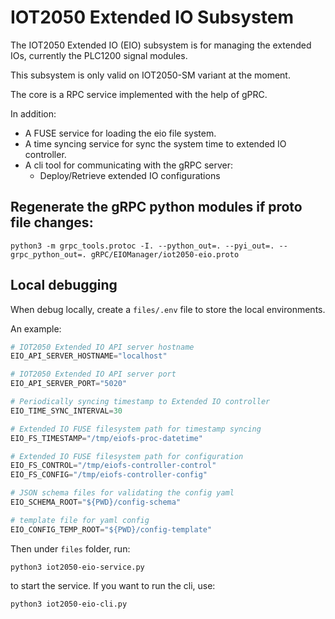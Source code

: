 # IOT2050 Extended IO Subsystem

The IOT2050 Extended IO (EIO) subsystem is for managing the extended
IOs, currently the PLC1200 signal modules.

This subsystem is only valid on IOT2050-SM variant at the moment.

The core is a RPC service implemented with the help of gPRC.

In addition:
 - A FUSE service for loading the eio file system.
 - A time syncing service for sync the system time to extended IO
   controller.
 - A cli tool for communicating with the gRPC server:
   - Deploy/Retrieve extended IO configurations

## Regenerate the gRPC python modules if proto file changes:

```shell
python3 -m grpc_tools.protoc -I. --python_out=. --pyi_out=. --grpc_python_out=. gRPC/EIOManager/iot2050-eio.proto
```

## Local debugging

When debug locally, create a `files/.env` file to store the local environments.

An example:

```python
# IOT2050 Extended IO API server hostname
EIO_API_SERVER_HOSTNAME="localhost"

# IOT2050 Extended IO API server port
EIO_API_SERVER_PORT="5020"

# Periodically syncing timestamp to Extended IO controller
EIO_TIME_SYNC_INTERVAL=30

# Extended IO FUSE filesystem path for timestamp syncing
EIO_FS_TIMESTAMP="/tmp/eiofs-proc-datetime"

# Extended IO FUSE filesystem path for configuration
EIO_FS_CONTROL="/tmp/eiofs-controller-control"
EIO_FS_CONFIG="/tmp/eiofs-controller-config"

# JSON schema files for validating the config yaml
EIO_SCHEMA_ROOT="${PWD}/config-schema"

# template file for yaml config
EIO_CONFIG_TEMP_ROOT="${PWD}/config-template"
```

Then under `files` folder, run:

```shell
python3 iot2050-eio-service.py
```

to start the service. If you want to run the cli, use:

```shell
python3 iot2050-eio-cli.py
```
